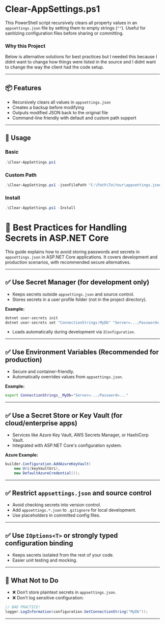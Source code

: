 # Clear-AppSettings.ps1
This PowerShell script recursively clears all property values in an `appsettings.json` file by setting them to empty strings (`""`). 
Useful for sanitizing configuration files before sharing or committing.

### Why this Project
Below is alternative solutions for best practices but I needed this because I didnt want to change how things were listed in the source
and I didnt want to change the way the client had the code setup.

---

## 📦 Features

- Recursively clears all values in `appsettings.json`
- Creates a backup before modifying
- Outputs modified JSON back to the original file
- Command-line friendly with default and custom path support

---

## 🚀 Usage

### Basic

```powershell
.\Clear-AppSettings.ps1
```

### Custom Path
```powershell
.\Clear-AppSettings.ps1 -jsonFilePath "C:\Path\To\Your\appsettings.json" -IgnoreProperties "LogLevel", "ConnectionStrings"
```

### Install
```powershell
.\Clear-AppSettings.ps1 -Install
```

# 🔐 Best Practices for Handling Secrets in ASP.NET Core

This guide explains how to avoid storing passwords and secrets in `appsettings.json` in ASP.NET Core applications. It covers development and production scenarios, with recommended secure alternatives.

---

## ✅ Use Secret Manager (for development only)

- Keeps secrets outside `appsettings.json` and source control.
- Stores secrets in a user profile folder (not in the project directory).

**Example:**
```bash
dotnet user-secrets init
dotnet user-secrets set "ConnectionStrings:MyDb" "Server=...;Password=..."
```

- Loads automatically during development via `IConfiguration`.

---

## ✅ Use Environment Variables (Recommended for production)

- Secure and container-friendly.
- Automatically overrides values from `appsettings.json`.

**Example:**
```bash
export ConnectionStrings__MyDb="Server=...;Password=..."
```

---

## ✅ Use a Secret Store or Key Vault (for cloud/enterprise apps)

- Services like Azure Key Vault, AWS Secrets Manager, or HashiCorp Vault.
- Integrated with ASP.NET Core's configuration system.

**Azure Example:**
```csharp
builder.Configuration.AddAzureKeyVault(
    new Uri(keyVaultUri), 
    new DefaultAzureCredential());
```

---

## ✅ Restrict `appsettings.json` and source control

- Avoid checking secrets into version control.
- Add `appsettings.*.json` to `.gitignore` for local development.
- Use placeholders in committed config files.

---

## ✅ Use `IOptions<T>` or strongly typed configuration binding

- Keeps secrets isolated from the rest of your code.
- Easier unit testing and mocking.

---

## 🚫 What Not to Do

- ❌ Don’t store plaintext secrets in `appsettings.json`.
- ❌ Don’t log sensitive configuration:
```csharp
// BAD PRACTICE!
logger.LogInformation(configuration.GetConnectionString("MyDb"));
```

---
